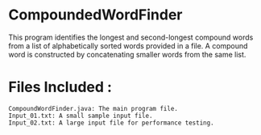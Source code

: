 # CompoundedWordFinder
This program identifies the longest and second-longest compound words from a list of alphabetically sorted words provided in a file. A compound word is constructed by concatenating smaller words from the same list.

# Files Included :
    CompoundWordFinder.java: The main program file.
    Input_01.txt: A small sample input file.
    Input_02.txt: A large input file for performance testing.
